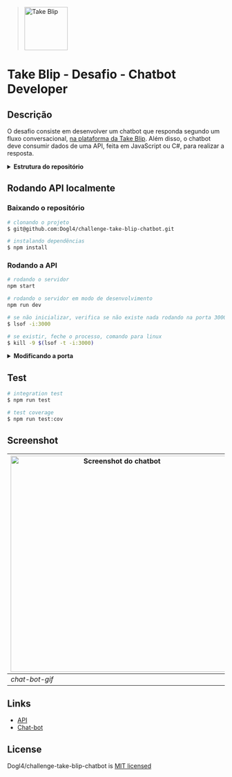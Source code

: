 > [<img alt="Take Blip" height="100" width="auto" src="https://avatars.githubusercontent.com/u/4369522?s=200&v=4">](https://www.linkedin.com/company/takeblip/ "Logo Take Blip, link para o linkedin da Take Blip")

# Take Blip - Desafio - Chatbot Developer

## Descrição

O desafio consiste em desenvolver um chatbot que responda segundo um fluxo conversacional, [na plataforma da Take Blip](https://portal.blip.ai/ "Link da plataforma"). Além disso, o chatbot deve consumir dados de uma API, feita em JavaScript ou C#, para realizar a resposta.

<details>
  <summary><strong>Estrutura do repositório</strong></summary><br />

```bash
├── challenge
│   ├── Api
│   │   └── index.js
│   └── Flow
│       └── mybotflow.json
├── index.js
├── package.json
├── package-lock.json
├── README.md
├── src
│   ├── app.js
│   ├── controllers
│   │   └── repo.controller.js
│   ├── images
│   │   ├── chat-bot.gif
│   │   ├── Desafio.png
│   │   ├── Take.Be.png
│   │   ├── TakeCharge.png
│   │   ├── Take.Execellence.png
│   │   ├── Take.Higher.png
│   │   ├── Take.Simple.png
│   │   └── Take.Team.png
│   ├── routes.js
│   ├── services
│   │   └── repo.service.js
│   └── utils
│       └── index.js
└── test
    ├── mock
    │   └── index.js
    └── repo.test.js
```
</details>

## Rodando API localmente

### Baixando o repositório

```bash
# clonando o projeto
$ git@github.com:Dogl4/challenge-take-blip-chatbot.git

# instalando dependências
$ npm install
```

### Rodando a API

```bash
# rodando o servidor
npm start

# rodando o servidor em modo de desenvolvimento
npm run dev
```
```bash
# se não inicializar, verifica se não existe nada rodando na porta 3000, comando para linux
$ lsof -i:3000

# se existir, feche o processo, comando para linux
$ kill -9 $(lsof -t -i:3000)
```
<details>
  <summary><strong>Modificando a porta</strong></summary><br />

> A porta padrão é `3000`. Você pode alterar isso renomeando o arquivo `.env.example` para `.env` e modificando o valor da variável `PORT`.
</details>

## Test

```bash
# integration test
$ npm run test

# test coverage
$ npm run test:cov
```

## Screenshot

| [<img alt="Screenshot do chatbot" height="500" width="auto" src="./src/images/chat-bot.gif">](./src/images/chat-bot.gif "Screenshot do chatbot") |
|--------------------------------------------------------------------------------------------------------------------------------------------------|
| _chat-bot-gif_

## Links

  - [API](https://dogl4-take-blip.herokuapp.com/ "Api no Heroku")
  - [Chat-bot](https://pedro-douglas-pereira-barreto-rgf3e.chat.blip.ai/?appKey=bG9yYXZhbG9yZXNkYXRha2UxOmRjOTJjMDFjLTlmNzQtNDNmYi05ZGQ3LWQ2MWE5MjUwMjE5Mw== "Link do chatbot dentro da blip")

## License

  Dogl4/challenge-take-blip-chatbot is [MIT licensed](./LICENSE)
